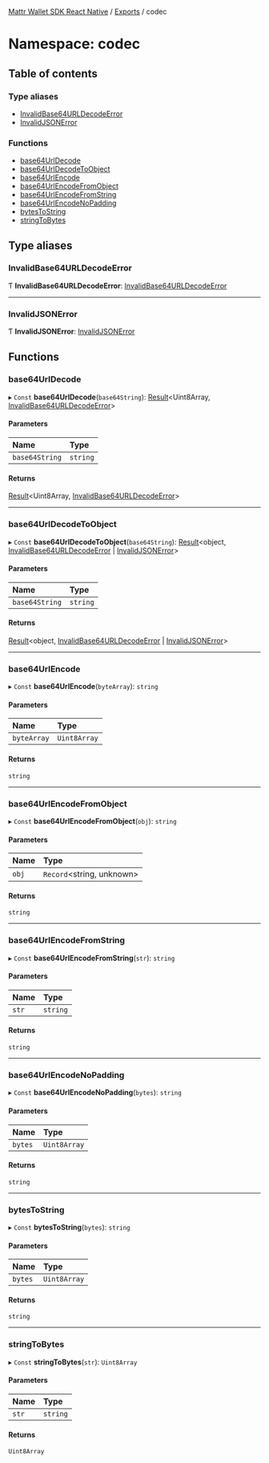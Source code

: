 [Mattr Wallet SDK React Native](../README.md) / [Exports](../modules.md) / codec

# Namespace: codec

## Table of contents

### Type aliases

- [InvalidBase64URLDecodeError](codec.md#invalidbase64urldecodeerror)
- [InvalidJSONError](codec.md#invalidjsonerror)

### Functions

- [base64UrlDecode](codec.md#base64urldecode)
- [base64UrlDecodeToObject](codec.md#base64urldecodetoobject)
- [base64UrlEncode](codec.md#base64urlencode)
- [base64UrlEncodeFromObject](codec.md#base64urlencodefromobject)
- [base64UrlEncodeFromString](codec.md#base64urlencodefromstring)
- [base64UrlEncodeNoPadding](codec.md#base64urlencodenopadding)
- [bytesToString](codec.md#bytestostring)
- [stringToBytes](codec.md#stringtobytes)

## Type aliases

### InvalidBase64URLDecodeError

Ƭ **InvalidBase64URLDecodeError**: [InvalidBase64URLDecodeError](../modules.md#invalidbase64urldecodeerror)

___

### InvalidJSONError

Ƭ **InvalidJSONError**: [InvalidJSONError](../modules.md#invalidjsonerror)

## Functions

### base64UrlDecode

▸ `Const` **base64UrlDecode**(`base64String`): [Result](result.md)<Uint8Array, [InvalidBase64URLDecodeError](../modules.md#invalidbase64urldecodeerror)\>

#### Parameters

| Name | Type |
| :------ | :------ |
| `base64String` | `string` |

#### Returns

[Result](result.md)<Uint8Array, [InvalidBase64URLDecodeError](../modules.md#invalidbase64urldecodeerror)\>

___

### base64UrlDecodeToObject

▸ `Const` **base64UrlDecodeToObject**(`base64String`): [Result](result.md)<object, [InvalidBase64URLDecodeError](../modules.md#invalidbase64urldecodeerror) \| [InvalidJSONError](../modules.md#invalidjsonerror)\>

#### Parameters

| Name | Type |
| :------ | :------ |
| `base64String` | `string` |

#### Returns

[Result](result.md)<object, [InvalidBase64URLDecodeError](../modules.md#invalidbase64urldecodeerror) \| [InvalidJSONError](../modules.md#invalidjsonerror)\>

___

### base64UrlEncode

▸ `Const` **base64UrlEncode**(`byteArray`): `string`

#### Parameters

| Name | Type |
| :------ | :------ |
| `byteArray` | `Uint8Array` |

#### Returns

`string`

___

### base64UrlEncodeFromObject

▸ `Const` **base64UrlEncodeFromObject**(`obj`): `string`

#### Parameters

| Name | Type |
| :------ | :------ |
| `obj` | `Record`<string, unknown\> |

#### Returns

`string`

___

### base64UrlEncodeFromString

▸ `Const` **base64UrlEncodeFromString**(`str`): `string`

#### Parameters

| Name | Type |
| :------ | :------ |
| `str` | `string` |

#### Returns

`string`

___

### base64UrlEncodeNoPadding

▸ `Const` **base64UrlEncodeNoPadding**(`bytes`): `string`

#### Parameters

| Name | Type |
| :------ | :------ |
| `bytes` | `Uint8Array` |

#### Returns

`string`

___

### bytesToString

▸ `Const` **bytesToString**(`bytes`): `string`

#### Parameters

| Name | Type |
| :------ | :------ |
| `bytes` | `Uint8Array` |

#### Returns

`string`

___

### stringToBytes

▸ `Const` **stringToBytes**(`str`): `Uint8Array`

#### Parameters

| Name | Type |
| :------ | :------ |
| `str` | `string` |

#### Returns

`Uint8Array`
